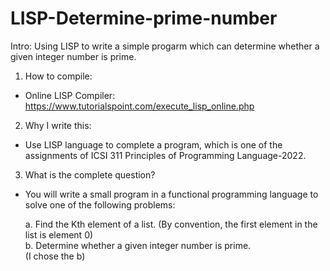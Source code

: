 # LISP-Determine-prime-number
Intro: Using LISP to write a simple progarm which can determine whether a given integer number is prime.

1. How to compile: 
 - Online LISP Compiler: https://www.tutorialspoint.com/execute_lisp_online.php

2. Why I write this: 
 - Use LISP language to complete a program, which is one of the assignments of ICSI 311 Principles of Programming Language-2022.

3. What is the complete question? 
 - You will write a small program in a functional programming language to solve one of the following problems:
      
      a.	Find the Kth element of a list. (By convention, the first element in the list is element 0)      
      b.	Determine whether a given integer number is prime.  
(I chose the b)
